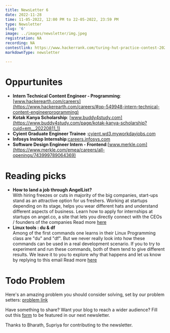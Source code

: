 ```yaml
---
title: NewsLetter 6
date: 2022-11-28
time: 11-05-2022, 12:00 PM to 22-05-2022, 23:59 PM
type: Newsletter
slug: '6'
image: ../images/newsletter/img.jpeg
registration: NA
recording: NA
contestlink: https://www.hackerrank.com/turing-hut-practice-contest-2025
markdownType: newsletter

---
```


# Oppurtunites

- **Intern Technical Content Engineer - Programming**: [www.hackerearth.com/careers](https://www.hackerearth.com/careers/#op-549948-intern-technical-content-engineerprogramming)
- **Kotak Kanya Scholarship**: [www.buddy4study.com](https://www.buddy4study.com/page/kotak-kanya-scholarship?cuid=em__20220811_1)
- **Cyient Graduate Engineer Trainee** :[cyient.wd3.myworkdayjobs.com](https://cyient.wd3.myworkdayjobs.com/careers/job/Hyderabad-India/Trainee_JR-035976)
- **Infosys Instep Internship**:[careers.infosys.com](https://careers.infosys.com/instep/internship/instepregistrationpage.aspx)
- **Software Design Engineer Intern - Frontend**:[www.merkle.com](https://www.merkle.com/emea/careers/all-openings/743999789064369)





# Reading picks

- **How to land a job through AngelList?** <br/>
		With hiring freezes or cuts in majority of the big companies, start-ups stand as an attractive option for us freshers. Working at startups depending on its stage, helps you wear different hats and understand different aspects of business. Learn how to apply for internships at startups on angel.co, a site that lets you directly connect with the CEOs / founders of the companies Read more [here](https://medium.com/@janineyorio/how-to-land-a-job-through-angellist-25f2ebe25375)
- **Linux tools : du & df** <br/>
		Among of the first commands one learns in their Linux Programming class are "du" and "df". But we never really look into how these commands can be used in a real development scenario. If you to try to experiment and run these commands, both of them tend to give different results. We leave it to you to explore why that happens and let us know by replying to this email Read more [here](https://www.redhat.com/sysadmin/du-vs-df)

# Todo Problem 

Here's an amazing problem you should consider solving, set by our problem setters: [problem link](https://leetcode.com/problems/maximum-number-of-balls-in-a-box/description/)




Have something to share? Want your blog to reach a wider audience? Fill out this [form](https://docs.google.com/forms/d/e/1FAIpQLSfdaR5IK8B9RZx-5G3cd4_G4RMsLIaHRMWpGWzTwMyuMdCeWg/viewform) to be featured in our next newsletter.

Thanks to Bharath, Supriya for contributing to the newsletter.